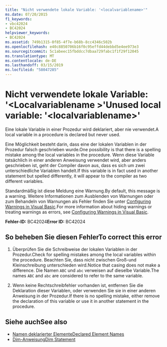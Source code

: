 ```yaml
---
title: "Nicht verwendete lokale Variable: '<localvariablename>'"
ms.date: 07/20/2015
f1_keywords:
- vbc42024
- BC42024
helpviewer_keywords:
- BC42024
ms.assetid: 749b1315-0f85-4f7e-b68b-8cc4346c502b
ms.openlocfilehash: e40c8850706b16f0c95effd44debbd5e4ee973e3
ms.sourcegitcommit: 5c1abeec15fbddcc7dbaa729fabc1f1f29f12045
ms.translationtype: MT
ms.contentlocale: de-DE
ms.lasthandoff: 03/15/2019
ms.locfileid: "58047285"
---
```

# <a name="unused-local-variable-localvariablename"></a><span data-ttu-id="3a5ba-102">Nicht verwendete lokale Variable: '\<Localvariablename >'</span><span class="sxs-lookup"><span data-stu-id="3a5ba-102">Unused local variable: '\<localvariablename>'</span></span>
<span data-ttu-id="3a5ba-103">Eine lokale Variable in einer Prozedur wird deklariert, aber nie verwendet.</span><span class="sxs-lookup"><span data-stu-id="3a5ba-103">A local variable in a procedure is declared but never used.</span></span>  
  
 <span data-ttu-id="3a5ba-104">Eine Möglichkeit besteht darin, dass eine der lokalen Variablen in der Prozedur falsch geschrieben wurde.</span><span class="sxs-lookup"><span data-stu-id="3a5ba-104">One possibility is that there is a spelling mistake among the local variables in the procedure.</span></span> <span data-ttu-id="3a5ba-105">Wenn diese Variable tatsächlich in einer anderen Anweisung verwendet wird, aber anders geschrieben ist, geht der Compiler davon aus, dass es sich um zwei unterschiedliche Variablen handelt.</span><span class="sxs-lookup"><span data-stu-id="3a5ba-105">If this variable is in fact used in another statement but spelled differently, it will appear to the compiler as two different variables.</span></span>  
  
 <span data-ttu-id="3a5ba-106">Standardmäßig ist diese Meldung eine Warnung.</span><span class="sxs-lookup"><span data-stu-id="3a5ba-106">By default, this message is a warning.</span></span> <span data-ttu-id="3a5ba-107">Weitere Informationen zum Ausblenden von Warnungen oder zum Behandeln von Warnungen als Fehler finden Sie unter [Configuring Warnings in Visual Basic](/visualstudio/ide/configuring-warnings-in-visual-basic).</span><span class="sxs-lookup"><span data-stu-id="3a5ba-107">For more information about hiding warnings or treating warnings as errors, see [Configuring Warnings in Visual Basic](/visualstudio/ide/configuring-warnings-in-visual-basic).</span></span>  
  
 <span data-ttu-id="3a5ba-108">**Fehler-ID:** BC42024</span><span class="sxs-lookup"><span data-stu-id="3a5ba-108">**Error ID:** BC42024</span></span>  
  
## <a name="to-correct-this-error"></a><span data-ttu-id="3a5ba-109">So beheben Sie diesen Fehler</span><span class="sxs-lookup"><span data-stu-id="3a5ba-109">To correct this error</span></span>  
  
1.  <span data-ttu-id="3a5ba-110">Überprüfen Sie die Schreibweise der lokalen Variablen in der Prozedur.</span><span class="sxs-lookup"><span data-stu-id="3a5ba-110">Check for spelling mistakes among the local variables within the procedure.</span></span> <span data-ttu-id="3a5ba-111">Beachten Sie, dass nicht zwischen Groß-und Kleinschreibung unterschieden wird.</span><span class="sxs-lookup"><span data-stu-id="3a5ba-111">Notice that casing does not make a difference.</span></span> <span data-ttu-id="3a5ba-112">Die Namen `ABC` und `abc` verweisen auf dieselbe Variable.</span><span class="sxs-lookup"><span data-stu-id="3a5ba-112">The names `ABC` and `abc` are considered to refer to the same variable.</span></span>  
  
2.  <span data-ttu-id="3a5ba-113">Wenn keine Rechtschreibfehler vorhanden ist, entfernen Sie die Deklaration dieser Variablen, oder verwenden Sie sie in einer anderen Anweisung in der Prozedur.</span><span class="sxs-lookup"><span data-stu-id="3a5ba-113">If there is no spelling mistake, either remove the declaration of this variable or use it in another statement in the procedure.</span></span>  
  
## <a name="see-also"></a><span data-ttu-id="3a5ba-114">Siehe auch</span><span class="sxs-lookup"><span data-stu-id="3a5ba-114">See also</span></span>

- [<span data-ttu-id="3a5ba-115">Namen deklarierter Elemente</span><span class="sxs-lookup"><span data-stu-id="3a5ba-115">Declared Element Names</span></span>](../../visual-basic/programming-guide/language-features/declared-elements/declared-element-names.md)
- [<span data-ttu-id="3a5ba-116">Dim-Anweisung</span><span class="sxs-lookup"><span data-stu-id="3a5ba-116">Dim Statement</span></span>](../../visual-basic/language-reference/statements/dim-statement.md)
